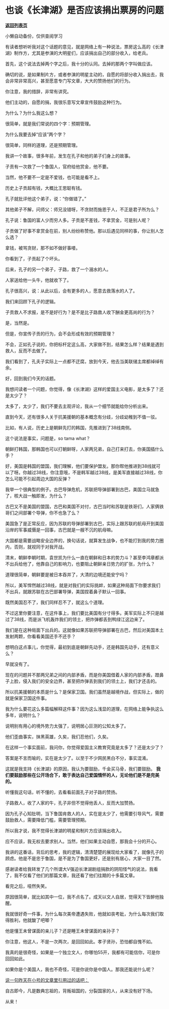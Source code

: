 # 也谈《长津湖》是否应该捐出票房的问题

[**返回列表页**](/gzh/记忆承载)

小懒自动备份，仅供查阅学习

有读者想听听我对这个话题的意见，就是网络上有一种说法，票房这么高的《长津湖》制作方，尤其是参演的大明星们，应该捐出自己的部分收入，给老兵。  

  

首先，这个说法去掉两个字之后，我十分的认同。去掉的那两个字叫做应该。  

  

确切的说，是如果制片方，或者参演的明星主动的，自愿的将部分收入捐出去，我会非常非常高兴，甚至愿意专门写文章，大大的赞扬他们的行为。

  

你注意，我的措辞，非常有讲究。  

  

他们主动的，自愿的捐，我很乐意写文章宣传鼓励这种行为。

  

为什么？为什么我这么想？

  

很简单，就是我们常说的四个字：预期管理。

  

为什么我要去掉“应该”两个字？  

  

很简单，同样的道理，还是预期管理。

  

我讲一个故事，很多年前，发生在孔子和他的弟子们身上的故事。

  

子贡有一次救了一个鲁国人，官府给他赏金，他不要。

  

当然，他不要不一定是不爱钱，也可能是看不上。

  

历史上子贡超有钱，大概比王思聪有钱。

  

孔子就批评他这个弟子，说：“你做错了。”

  

其他弟子不解，问师父：师兄没错呀，不贪财而施恩于人，不正是君子所为么？

  

孔子说：鲁国的富人少而穷人多。子贡是不差钱，不拿赏金，可是别人呢？

  

子贡做了好事不拿赏金在前，别人纷纷称赞他。那以后遇见同样的事，你让别人怎么选？

  

拿钱，被骂贪财，那不如不做好事喽。

  

你看到了，子贡起了个坏头。

  

后来，孔子的另一个弟子，子路，救了一个溺水的人。

  

人家送给他一头牛，他就收下了。

  

孔子很高兴，说：从此以后，会有更多的人，愿意去救落水的人了。

  

我们来回顾下孔子的逻辑。

  

子贡救人不求报，是不是好行为？是不是比子路救人收下酬金更高尚的行为？

  

是，当然是。

  

但是，你宣传子贡的行为，会不会形成有效的预期管理？  

  

不会，正如孔子说的，你把标杆定这么高，大家做不到，结果怎么样？结果是遇到救人，反而不去做了。

  

我们看到了，孔夫子实际上一点都不迂腐，放到今天，他去当美联储主席都绰绰有余。  

  

好，回到我们今天的话题。  

  

我想问读者一个问题，你觉得，像《长津湖》这样的爱国主义电影，是太多了？还是太少了？

  

太多了，太少了，我们不要去主观评论，我从一个细节就能给你分析出来。  

  

直到今天，还有很多人关于抗美援朝的基本概念有分歧，分歧幼稚到不值一驳。  

  

比如，有人说，历史上是朝鲜先打的韩国，先推进到了38线南侧。

  

这个说法是事实，问题是，so tama what？

  

朝鲜打韩国，那韩国也可以打朝鲜呀，人家两兄弟，自己打来打去，你美国插什么手？

  

好，美国是韩国的盟国，我们理解，他们要保护盟友。那你帮他推进到38线就可以了呀。你越过38线，你注意哦，不是韩军越过38线，是美军直接越过38线，你怎么可能不引起周边大国的反弹？  

  

我举一个很典型的例子。古巴导弹危机，苏联把导弹部署到古巴，美国立马就急了，核大战一触即发，为什么？  

  

古巴又不是美国的盟国，古巴和美国不对付，古巴当时和苏联是铁哥们，人家俩铁哥们之间部署个导弹，你不也急了么？

  

美国急了是正常反应，因为苏联的导弹部署到古巴，实际上跟苏联的航母开到美国沿岸的军事威慑是一回事，古巴就是一艘不沉的航母嘛。  

  

大国都是需要战略安全边界的，换句话说，就算发生战争，也不能打到我的势力圈内，否则，就视同于对我开战。  

  

清末，朝鲜李朝时期，袁世凯为什么一直在朝鲜和日本的势力斗？甚至李鸿章都派不出兵给他了，他靠自己的影响力，也要阻止朝鲜亲日势力的扩张，为什么？

  

道理很简单，朝鲜要是被日本吞并了，大清的边境还能安宁吗？

  

所以，美军悍然越过38线，就是对我们的实际挑衅，如果这种局面下你要求我们不出兵，就跟苏联在古巴部署导弹，美国捏着鼻子默认一回事。  

  

既然美国忍不了，我们同样忍不了，就这么个道理。  

  

不过这里你要注意，在这件事上，我们要比美国有分寸得多。美军实际上不只是越过了38线，而是派飞机轰炸我们的领土，把炸弹都丢到鸭绿江这边来了。

  

我们是在这种局面下出兵的。这就像如果苏联把导弹部署在古巴，然后对美国本土发射两颗，你看看美国还手不还手？  

  

想明白这点事儿，你觉得，最初到底是朝鲜先动手，还是韩国先动手，还有意义么？

  

早就没有了。

  

现在的问题并不那两兄弟之间的内部矛盾，而是你美国借着人家的内部矛盾，蹬鼻子上脸，侵入我们的安全边界，甚至把炸弹丢到我们的领土上，我们才还击的。  

  

所以抗美援朝的本质是什么？是保家卫国。我们虽然是越境作战，但实际上，做的就是保家卫国这件事。  

  

我为什么要花这么多篇幅解释这件事？因为这么浅显的道理，在网络上能争执这么多年，说明什么？  

  

说明别有用心的境外势力太强了，说明居心叵测的公知太多了。

  

他们歪曲事实，抹黑英雄，久矣，我们忍他们，久矣。  

  

在这样一个事实面前，我问你，你觉得爱国主义教育究竟是太多了？还是太少了？  

  

答案是不言而喻的，实在是太少了。以至于不少网民黑白不分，事实混淆。  

  

这就是我支持《长津湖》的原因，我认为要鼓励，千金买马骨，我们要鼓励。 **我们要鼓励那些在公开场合下，敢于表达自己爱国情怀的人，无论他们是不是完美的。**  

  

听懂我这句话，听不懂的，去看看前面孔子对子路的赞扬。  

  

子路救人，收了人家的牛，孔子非但不觉得他丢人，反而大加赞扬。

  

因为孔子心知肚明，当下鲁国肯救人的人，实在是太少了，他需要引导风气，需要鼓励救人，需要降低门槛，需要管理预期。

  

所以我才说，我不觉得长津湖的明星和制片方应该捐出收入。  

  

应不应该，我无权去要求别人。当然，他们如果主动自愿，那我会十分的开心。  

  

我讲的这番话，背后的思考，我的逻辑，清清楚楚的展现给大家看了，就像孔子的顾虑。他是不是忠于鲁国，是不是为了鲁国更好，还是别有居心，大家一目了然。  

  

感谢读者给我转发了几个所谓大V强迫长津湖剧组捐款的阴阳怪气的说法，我看了，我不仅看了他们的那篇文章，我还看了他们往期的十多篇文章。  

  

看完之后，哑然失笑。

  

原因很简单，就比如其中一位，我不点名了。成天以文人自居，觉得天下皆醉他独醒。  

  

我就很好奇一件事，为什么每次美帝遭遇失败，他就如丧考妣，为什么每次我们取得胜利，他就酸了吧唧？

  

他是懂王未曾谋面的亲儿子？还是睡王未曾谋面的亲孙子？

  

你注意，他这人，不是一次两次，是回回如此。孝子贤孙，恐怕都自愧不如。

  

我真的是很奇怪，如果是一个独立文人，你哪怕55开，我都有可能信你，可是你回回如此。  

  

如果你是个美国人，我也不奇怪，可是你说你是中国人。那我还能说什么呢？

  

[说一句昨天在小号的文章里引用过的话吧：](http://mp.weixin.qq.com/s?__biz=MzU3NDc5Nzc0NQ==&mid=2247507595&idx=1&sn=5ae2b602fdfc000e7bbed1929ac1fbe7&chksm=fd2e7c55ca59f543ec92e5fcc5fd6ab76db9e014dcf3b16c77cb9fcca16a8ec6dcdceec083ef&scene=21#wechat_redirect)

  

自古即今，凡是数典忘祖的，背叛祖国的，分裂国家的人，从来没有好下场。

  

从来！

